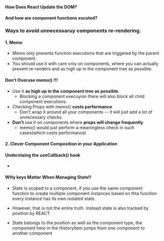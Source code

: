 #### How Does React Update the DOM?

#### And how are component functions excuted?

### Ways to avoid unnecessaruy components re-rendering.

#### 1. Memo

- Memo only prevents function executions that are triggered by the parent component.
- You should use it with care only on components, where you can actually prevent re-renders and as high up in the component tree as possible.

#### Don't Overuse memo() !!!

- Use it **as high up in the component tree as possible**.
  - Blocking a component execuyion there will also block all child component executions.
- Checking Props with memo() **costs performance**
  - Don't wrap it around all your components -- it will just add a lot of unnecessary checks.
- **Don't** use it on components where **props will change frequently**
  - memo() would just perform a meaningless check in such cases(which costs performance)

#### 2. Clever Component Composition in your Application

#### Understaing the useCallback() hook

-

#### WHy keys Matter When Managing State!!

- State is scoped to a component, if you use the same component function to create multiple component instances based on thta function every instance has its own isolated state.
- However, that is not the entire truth. Instead state is also tracked by position by REACT.

- State belongs to the position as well as the component type, the component here in the HistoryItem jumps from one component to another component
